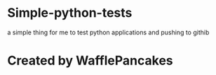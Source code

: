 # Simple-python-tests
a simple thing for me to test python applications and pushing to githib
# Created by WafflePancakes
